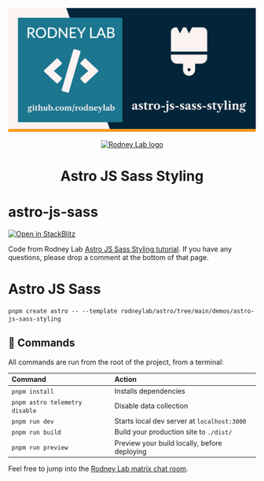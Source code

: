 <img src="../../images/rodneylab-github-astro-js-sass-styling.png" alt="Rodney Lab astro-js-sass-styling Github banner">

<p align="center">
  <a aria-label="Open Rodney Lab site" href="https://rodneylab.com" rel="nofollow noopener noreferrer">
    <img alt="Rodney Lab logo" src="https://rodneylab.com/assets/icon.png" width="60" />
  </a>
</p>
<h1 align="center">
  Astro JS Sass Styling
</h1>

# astro-js-sass

[![Open in StackBlitz](https://developer.stackblitz.com/img/open_in_stackblitz.svg)](https://stackblitz.com/github/rodneylab/astro/tree/main/demos/astro-js-sass)

Code from Rodney Lab <a aria-label="Open Rodney Lab blog post on Astro JS Sass Styling" href="https://rodneylab.com/astro-js-sass-styling/">Astro JS Sass Styling tutorial</a>. If you have any questions, please drop a comment at the bottom of that page.

# Astro JS Sass

```
pnpm create astro -- --template rodneylab/astro/tree/main/demos/astro-js-sass-styling
```

## 🧞 Commands

All commands are run from the root of the project, from a terminal:

| Command                        | Action                                       |
| :----------------------------- | :------------------------------------------- |
| `pnpm install`                 | Installs dependencies                        |
| `pnpm astro telemetry disable` | Disable data collection                      |
| `pnpm run dev`                 | Starts local dev server at `localhost:3000`  |
| `pnpm run build`               | Build your production site to `./dist/`      |
| `pnpm run preview`             | Preview your build locally, before deploying |

Feel free to jump into the [Rodney Lab matrix chat room](https://matrix.to/#/%23rodney:matrix.org).
